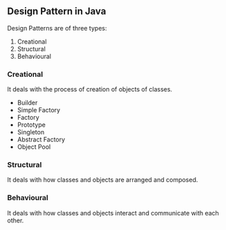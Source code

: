 ## Design Pattern in Java
Design Patterns are of three types:
1.	Creational
2.	Structural
3.	Behavioural

### Creational
It deals with the process of creation of objects of classes.
- Builder
- Simple Factory
- Factory
- Prototype
- Singleton
- Abstract Factory
- Object Pool
### Structural
It deals with how classes and objects are arranged and composed.
### Behavioural
It deals with how classes and objects interact and communicate with each other.
